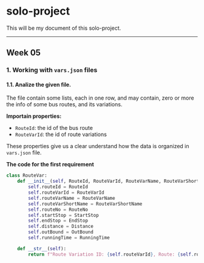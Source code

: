# solo-project

This will be my document of this solo-project.

---
## Week 05
### 1. Working with `vars.json` files

#### 1.1. Analize the given file.

The file contain some lists, each in one row, and may contain, zero or more the info of some bus routes, and its variations.

**Importain properties:**
- `RouteId`: the id of the bus route
- `RouteVarId`: the id of route variations

These properties give us a clear understand how the data is organized in `vars.json` file.

**The code for the first requirement**
<!-- A simple class -->
```python
class RouteVar:
	def __init__(self, RouteId, RouteVarId, RouteVarName, RouteVarShortName, RouteNo, StartStop, EndStop, Distance, OutBound, RunningTime):
		self.routeId = RouteId
		self.routeVarId = RouteVarId
		self.routeVarName = RouteVarName
		self.routeVarShortName = RouteVarShortName
		self.routeNo = RouteNo
		self.startStop = StartStop
		self.endStop = EndStop
		self.distance = Distance
		self.outBound = OutBound
		self.runningTime = RunningTime

	def __str__(self):
		return f"Route Variation ID: {self.routeVarId}, Route: {self.routeNo}, Start Stop: {self.startStop}, End Stop: {self.endStop}, Distance: {self.distance}, Outbound: {self.outbound}, Running Time: {self.runningTime}"

```